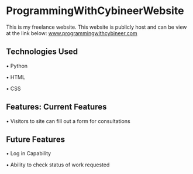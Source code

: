 # ProgrammingWithCybineerWebsite

This is my freelance website. This website is publicly host and can be view at the link below:
www.programmingwithcybineer.com

## Technologies Used

•	Python

•	HTML

•	CSS

## Features: Current Features

•	Visitors to site can fill out a form for consultations

## Future Features

•	Log in Capability

•	Ability to check status of work requested
